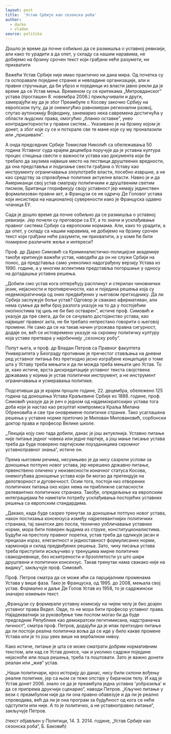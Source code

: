 ```yaml
---
layout: post
title:  'Устав Србије као сезонска роба'
author: 
  - darko 
  - vladan
source: politika
---
```


Дошло је време да почне озбиљно да се размишља о уставној ревизији, али како то урадити а да опет, у складу са нашим наравима, не добијемо на брзину срочен текст који грађани неће разумети, ни прихватити 


Важећи Устав Србије није имао практично ни дана мира. Од почетка су га оспоравале поједине странке и невладине организације, али и правни стручњаци, да би убрзо и појединци из власти јавно рекли да је време да се Устав мења. Временом су се критикама „Митровданског“ устава (проглашен 8. новембра 2006.) прикључивали и други, замерајући му да је због Преамбуле о Косову закочио Србију на европском путу, да је онемогућио равномеран регионални развој, спутао аутономију Војводину, занемарио нека савремена достигнућа у области људских права, омогућио „бланко оставке”, унео контрадикторности у правни систем... Указивано је на брзину којом је донет, а због које су се и поткрале све те мане које су му проналазили или „пришивали”.

А онда председник Србије Томислав Николић са обележавања 50 година Уставног суда крајем децембра поручује да је уставна култура процес стицања свести о важности устава као документа који би требало да заузима највише место на лествици друштвених вредности, да она представља и подизање свести грађана о Уставу као инструменту ограничавања злоупотребе власти, посебно извршне, а не као средству за спровођење политике актуелне власти. Навео је и да Американци свој устав сматрају политичким и друштвеним светим писмом, Британци глорификују своју уставност јер немају јединствен формализован правни акт, а Французи се не одричу Де Головог устава који инсистира на националној суверености иако је Француска одавно чланица ЕУ.

Сада је дошло време да почне озбиљно да се размишља о уставној ревизији. Јер почели су преговори са ЕУ, а то значи и усклађивање правног система Србије са европским нормама. Али, како то урадити, а да опет, у складу са нашим наравима, не добијемо на брзину срочен текст који грађани неће разумети, ни прихватити, а у коме ће бити помирене различите жеље и интереси? 

Проф. др Дарко Симовић са Криминалистичко-полицијске академије такође критикује важећи устав, наводећи да он не служи Србији на понос, да представља само унеколико надограђену верзију Устава из 1990. године, а у многим аспектима представља погоршање у односу на дотадашња уставна решења. 

„Добили смо устав кога оптерећују расплинут и стерилан чиновнички језик, нејасности и противречности, као и поједина решења која су недемократичнија од оних предвиђених у његовом претходнику. Да ли Србија заслужује бољи устав? Одговор је свакако афирмативан, али нема сумње да већи број разлога указује на то да у постојећим околностима тај циљ не би био остварен”, истиче проф. Симовић и указује да пре свега, да би се сачувало достојанство устава, као највишег правног акта, не би требало непрестано говорити о његовој промени. Не само да се на такав начин угрожава правна сигурност, додаје он, већ се истовремено указује на скромну политичку културу која уставе претвара у најобичнију „сезонску робу“.

Попут њега, и проф. др Владан Петров са Правног факултета Универзитета у Београду противник је пречестог стављања на дневни ред уставног питања без претходно јасно изграђене концепције о томе шта у Уставу треба мењати и да ли можда треба мењати цео Устав. То је, како истиче, врста дискредитације уставног текста својствена државама у којима је устав политички инструмент, а не инструмент ограничавања и усмеравања политике.

Подсетивши да је крајем прошле године, 22. децембра, обележено 125 година од доношења Устава Краљевине Србије из 1888. године, проф. Симовић указује да је реч о једном од најдемократскијих устава тога доба који је настао као резултат компромиса Краља Милана Обреновића и све три оновремене политичке странке. Тако усаглашена решења у уставне норме преточио је Милован Миловановић, сорбонски доктор права и професор Велике школе.

„Лекција коју смо тада добили, данас је још актуелнија. Уставно питање није питање једног човека или једне партије, а још мање писање устава треба да буде поверено партијским поузданицима скромног уставноправног знања”, истиче он.

Према његовим речима, несумњиво је да нису сазрели услови за доношење потпуно новог устава, јер нерешено државно питање, првенствено оличено у неизвесности коначног статуса Косова, онемогућава доношење устава који би могао да претендује на делотворност и дуговечност. Осим тога, постоји низ отворених политичких питања око којих нема ни приближне сагласности релевантних политичких странака. Такође, опредељење ка европским интеграцијама ће наметати потребу усклађивања постојећих уставних решења са европским стандардима. 

„Дакако, када буде сазрео тренутак за доношење потпуно новог устава, након постизања консензуса између најрелевантнијих политичких странака, тај занатски део посла, техничко уобличавање уставних норми, мора бити поверен људима из струке, конституционалистима. Будући на престолу правног поретка, устав треба да одликује јасан и прецизан израз, елегантност и једноставност формулисаних норми, хармонија и склад предвиђених решења. Зато, чину писања устава треба приступити искључиво у тренуцима мирне политичке свакодневнице, без исхитрености и брзоплетости уз што шири друштвени и политички консензус. Такав тренутак нама свакако није на видику”, закључује проф. Симовић.

Проф. Петров сматра да се може ићи са парцијалним променама Устава у више фаза. Тако је Француска, од 1995. до 2008, мењала свој устав. Формално и даље Де Голов Устав из 1958, то је садржински значајно измењен текст.

„Французи су формирали уставну комисију на чијем челу је био доајен уставног права Ведел. Овде, то не мора бити професор уставног права. Најадекватнији за руковођење тим послом могао би да буде председник Републике као демократски легитимисана, надстраначка личност“, сматра проф. Петров, додајући да је ипак претходно питање да ли постоји реална политичка воља да се иде у било какве промене Устава или је то још увек више на вербалном нивоу.

Како истиче, питање је шта се може сматрати добрим нормативним текстом, али кад се Устав донесе, чак и уколико садржи поједине нејасноће или лоша решења, треба га поштовати. Зато је важно донети реалан или „жив“ устав.

„Наши политичари, кроз историју до данас, нису били склони вођењу реалне политике, јер са њом се теже опстаје у бирачком телу. И кад је Устав донет 2006. знало се да је преамбула једна уставна 'уобразиља' и да се припрема друкчији сценарио“, наводи Петров. „Кључно питање у вези с преамбулом није да ли она правно обавезује и да ли је реално спроводива, већ да ли је она програм за будућност од кога се неће одступити или није. А то је политичко, а не уставноправно питање“, закључује Петров.

(текст објављен у Политици, 14. 3. 2014. године, „Устав Србије као сезонска роба“, Б. Баковић) 
